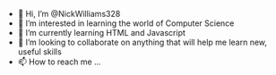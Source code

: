 - 👋 Hi, I’m @NickWilliams328
- 👀 I’m interested in learning the world of Computer Science
- 🌱 I’m currently learning HTML and Javascript
- 💞️ I’m looking to collaborate on anything that will help me learn new, useful skills
- 📫 How to reach me ...

<!---
NickWilliams328/NickWilliams328 is a ✨ special ✨ repository because its `README.md` (this file) appears on your GitHub profile.
You can click the Preview link to take a look at your changes.
--->
